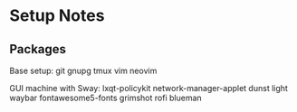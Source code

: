 # Setup Notes

## Packages
Base setup:
git
gnupg
tmux
vim
neovim

GUI machine with Sway:
lxqt-policykit
network-manager-applet
dunst
light
waybar
fontawesome5-fonts
grimshot
rofi
blueman

